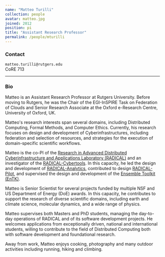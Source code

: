 ```yaml
---
name: "Matteo Turilli"
collection: people
avatar: matteo.jpg
joined: 2012
position: pi
title: "Assistant Research Professor"
permalink: /people/mturilli
---
```


### Contact

<i class="fa fa-envelope-o"></i>  `matteo.turilli@rutgers.edu`<br>
<i class="fa fa-building"></i> CoRE 713 <br>
<hr>

### Bio

Matteo is an Assistant Research Professor at Rutgers University. Before moving to Rutgers, he was the Chair of the EGI-InSPIRE Task on Federation of Clouds and Senior Research Associate at the Oxford e-Research Centre, University of Oxford, UK.

Matteo's research interests span several domains, including Distributed Computing, Formal Methods, and Computer Ethics. Currently, his research focuses on design and development of Cyberinfrastructures, including federation and selection of resources, and strategies for the execution of domain-specific scientific workflows.

Matteo is the co-PI of the [Research in Advanced Distributed Cyberinfrastructure and Applications Laboratory (RADICAL)](http://radical.rutgers.edu/) and an investigator of the [RADICAL-Cybertools](https://github.com/radical-cybertools). In this capacity, he led the design and development of [RADICAL-Analytics](https://github.com/radical-cybertools/radical.analytics), contributed to design [RADICAL-Pilot](https://github.com/radical-cybertools/radical.pilot), and supervised the design and development of the [Ensemble Toolkit (EnTK)](https://github.com/radical-cybertools/radical.entk).

Matteo is Senior Scientist for several projects funded by multiple NSF and US Department of Energy (DoE) awards. In this capacity, he contributes to support the research of diverse scientific domains, including earth and climate science, molecular dynamics, and a wide range of physics.

Matteo supervises both Masters and PhD students, managing the day-to-day operations of RADICAL and of its software development projects. He welcomes applications from exceptionally driven, national and international students, willing to contribute to the field of Distributed Computing both with software development and foundational research.

Away from work, Matteo enjoys cooking, photography and many outdoor activities including running, hiking and climbing.
